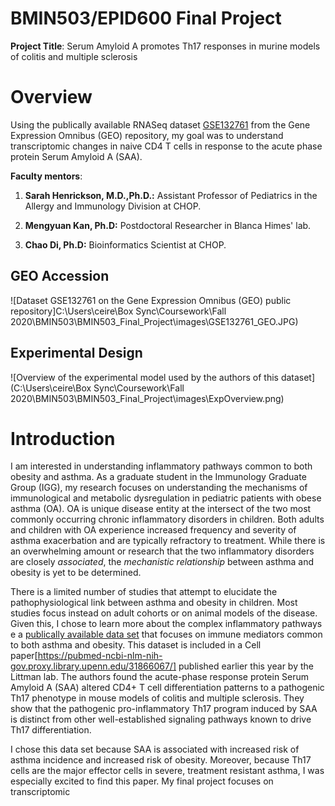 
# BMIN503/EPID600 Final Project
**Project Title**: Serum Amyloid A promotes Th17 responses in murine models of colitis and multiple sclerosis

# Overview
Using the publically available RNASeq dataset [GSE132761]("https://www-ncbi-nlm-nih-gov.proxy.library.upenn.edu/geo/query/acc.cgi?acc=GSE132761") from the Gene Expression Omnibus (GEO) repository, my goal was to understand transcriptomic changes in naive CD4 T cells in response to the acute phase protein Serum Amyloid A (SAA). 

**Faculty mentors**:

1. **Sarah Henrickson, M.D.,Ph.D.:** Assistant Professor of Pediatrics in the Allergy and Immunology Division at CHOP. 

2. **Mengyuan Kan, Ph.D:** Postdoctoral Researcher in Blanca Himes' lab. 
  
3. **Chao Di, Ph.D:** Bioinformatics Scientist at CHOP.



## GEO Accession
![Dataset GSE132761 on the Gene Expression Omnibus (GEO) public repository]C:\Users\ceire\Box Sync\Coursework\Fall 2020\BMIN503\BMIN503_Final_Project\images\GSE132761_GEO.JPG)

## Experimental Design
![Overview of the experimental model used by the authors of this dataset](C:\Users\ceire\Box Sync\Coursework\Fall 2020\BMIN503\BMIN503_Final_Project\images\ExpOverview.png)

# Introduction
I am interested in understanding inflammatory pathways common to both obesity and asthma. As a graduate student in the Immunology Graduate Group (IGG), my research focuses on understanding the mechanisms of immunological and metabolic dysregulation in pediatric patients with obese asthma (OA). OA is unique disease entity at the intersect of the two most commonly occurring chronic inflammatory disorders in children. Both adults and children with OA experience increased frequency and severity of asthma exacerbation and are typically refractory to treatment. While there is an overwhelming amount or research that the two inflammatory disorders are closely *associated*, the *mechanistic relationship* between asthma and obesity is yet to be determined. 

There is a limited number of studies that attempt to elucidate the pathophysiological link between asthma and obesity in children. Most studies focus instead on adult cohorts or on animal models of the disease. Given this, I chose to learn more about the complex inflammatory pathways e a [publically available data set]("https://www-ncbi-nlm-nih-gov.proxy.library.upenn.edu/geo/query/acc.cgi?acc=GSE132761") that focuses on immune mediators common to both asthma and obesity. This dataset is included in a Cell paper[https://pubmed-ncbi-nlm-nih-gov.proxy.library.upenn.edu/31866067/] published earlier this year by the Littman lab. The authors found the acute-phase response protein Serum Amyloid A (SAA) altered CD4+ T cell differentiation patterns to a pathogenic Th17 phenotype in mouse models of colitis and multiple sclerosis. They show that the pathogenic pro-inflammatory Th17 program induced by SAA is distinct from other well-established signaling pathways known to drive Th17 differentiation. 

I chose this data set because SAA is associated with increased risk of asthma incidence and increased risk of obesity. Moreover, because Th17 cells are the major effector cells in severe, treatment resistant asthma, I was especially excited to find this paper. 
My final project focuses on transcriptomic 

